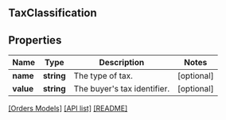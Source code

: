 ## TaxClassification

## Properties

Name | Type | Description | Notes
------------ | ------------- | ------------- | -------------
**name** | **string** | The type of tax. | [optional]
**value** | **string** | The buyer&#39;s tax identifier. | [optional]

[[Orders Models]](../) [[API list]](../../Api) [[README]](../../../README.md)
